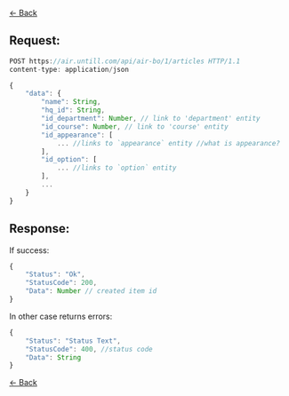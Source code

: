 [← Back](README.md)

## Request: 

```javascript
POST https://air.untill.com/api/air-bo/1/articles HTTP/1.1
content-type: application/json

{
    "data": {
        "name": String,
        "hq_id": String,
        "id_department": Number, // link to 'department' entity
        "id_course": Number, // link to 'course' entity
        "id_appearance": [
            ... //links to `appearance` entity //what is appearance?
        ],
        "id_option": [
            ... //links to `option` entity
        ],
        ...
    }
}
```

## Response: 

If success:

```javascript 
{
    "Status": "Ok",
    "StatusCode": 200,
    "Data": Number // created item id
}
```

In other case returns errors:

```javascript
{
    "Status": "Status Text",
    "StatusCode": 400, //status code
    "Data": String
}
```

[← Back](README.md)